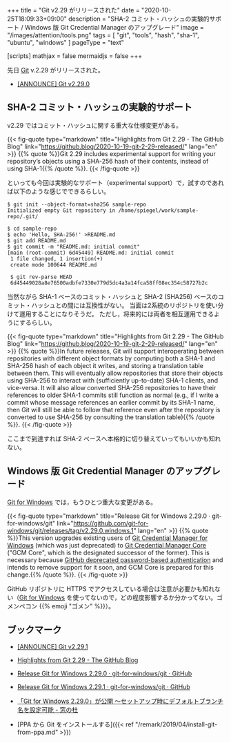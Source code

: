 +++
title = "Git v2.29 がリリースされた"
date =  "2020-10-25T18:09:33+09:00"
description = "SHA-2 コミット・ハッシュの実験的サポート / Windows 版 Git Credential Manager のアップグレード"
image = "/images/attention/tools.png"
tags  = [ "git", "tools", "hash", "sha-1", "ubuntu", "windows" ]
pageType = "text"

[scripts]
  mathjax = false
  mermaidjs = false
+++

先日 [Git][git] v.2.29 がリリースされた。

- [[ANNOUNCE] Git v2.29.0](https://lore.kernel.org/git/xmqqy2k2t77l.fsf@gitster.c.googlers.com/)

## SHA-2 コミット・ハッシュの実験的サポート

v2.29 ではコミット・ハッシュに関する重大な仕様変更がある。

{{< fig-quote type="markdown" title="Highlights from Git 2.29 - The GitHub Blog" link="https://github.blog/2020-10-19-git-2-29-released/" lang="en" >}}
{{% quote %}}Git 2.29 includes experimental support for writing your repository’s objects using a SHA-256 hash of their contents, instead of using SHA-1{{% /quote %}}.
{{< /fig-quote >}}

といっても今回は実験的なサポート（experimental support）で，試すのであれば以下のような感じでできるらしい。

```text
$ git init --object-format=sha256 sample-repo
Initialized empty Git repository in /home/spiegel/work/sample-repo/.git/

$ cd sample-repo
$ echo 'Hello, SHA-256!' >README.md
$ git add README.md
$ git commit -m "README.md: initial commit"
[main (root-commit) 6d45449] README.md: initial commit
 1 file changed, 1 insertion(+)
 create mode 100644 README.md

 $ git rev-parse HEAD
 6d45449028a8e76500adbfe7330e779d5dc4a3a14fca58ff08ec354c58727b2c
```

当然ながら SHA-1 ベースのコミット・ハッシュと SHA-2 (SHA256) ベースのコミット・ハッシュとの間には互換性がない。
当面は2系統のリポジトリを使い分けて運用することになりそうだ。
ただし，将来的には両者を相互運用できるようにするらしい。

{{< fig-quote type="markdown" title="Highlights from Git 2.29 - The GitHub Blog" link="https://github.blog/2020-10-19-git-2-29-released/" lang="en" >}}
{{% quote %}}In future releases, Git will support interoperating between repositories with different object formats by computing both a SHA-1 and SHA-256 hash of each object it writes, and storing a translation table between them. This will eventually allow repositories that store their objects using SHA-256 to interact with (sufficiently up-to-date) SHA-1 clients, and vice-versa. It will also allow converted SHA-256 repositories to have their references to older SHA-1 commits still function as normal (e.g., if I write a commit whose message references an earlier commit by its SHA-1 name, then Git will still be able to follow that reference even after the repository is converted to use SHA-256 by consulting the translation table){{% /quote %}}.
{{< /fig-quote >}}

ここまで到達すれば SHA-2 ベースへ本格的に切り替えていってもいいかも知れない。

## Windows 版 Git Credential Manager のアップグレード

[Git for Windows] では，もうひとつ重大な変更がある。

{{< fig-quote type="markdown" title="Release Git for Windows 2.29.0 · git-for-windows/git" link="https://github.com/git-for-windows/git/releases/tag/v2.29.0.windows.1" lang="en" >}}
{{% quote %}}This version upgrades existing users of [Git Credential Manager for Windows](https://github.com/microsoft/Git-Credential-Manager-for-Windows/) (which was just deprecated) to [Git Credential Manager Core](https://github.com/microsoft/Git-Credential-Manager-Core) ("GCM Core", which is the designated successor of the former). This is necessary because [GitHub deprecated password-based authentication](https://github.blog/changelog/2019-08-08-password-based-http-basic-authentication-deprecation-and-removal/) and intends to remove support for it soon, and GCM Core is prepared for this change.{{% /quote %}}.
{{< /fig-quote >}}

GitHub リポジトリに HTTPS でアクセスしている場合は注意が必要かも知れない（[Git for Windows] を使ってないので，どの程度影響するか分かってない。ゴメンペコン {{% emoji "ゴメン" %}}）。

## ブックマーク

- [[ANNOUNCE] Git v2.29.1](https://lore.kernel.org/git/xmqq4kmlj9q9.fsf@gitster.c.googlers.com/)
- [Highlights from Git 2.29 - The GitHub Blog](https://github.blog/2020-10-19-git-2-29-released/)
- [Release Git for Windows 2.29.0 · git-for-windows/git · GitHub](https://github.com/git-for-windows/git/releases/tag/v2.29.0.windows.1)
- [Release Git for Windows 2.29.1 · git-for-windows/git · GitHub](https://github.com/git-for-windows/git/releases/tag/v2.29.1.windows.1)
- [「Git for Windows 2.29.0」が公開 ～セットアップ時にデフォルトブランチ名を設定可能 - 窓の杜](https://forest.watch.impress.co.jp/docs/news/1284871.html)

- [PPA から Git をインストールする]({{< ref "/remark/2019/04/install-git-from-ppa.md" >}})

[Ubuntu]: https://www.ubuntu.com/ "The leading operating system for PCs, IoT devices, servers and the cloud | Ubuntu"
[git]: https://git-scm.com/
[Git for Windows]: https://gitforwindows.org/
[PPA]: https://launchpad.net/ubuntu/+ppas "Personal Package Archives : Ubuntu"
